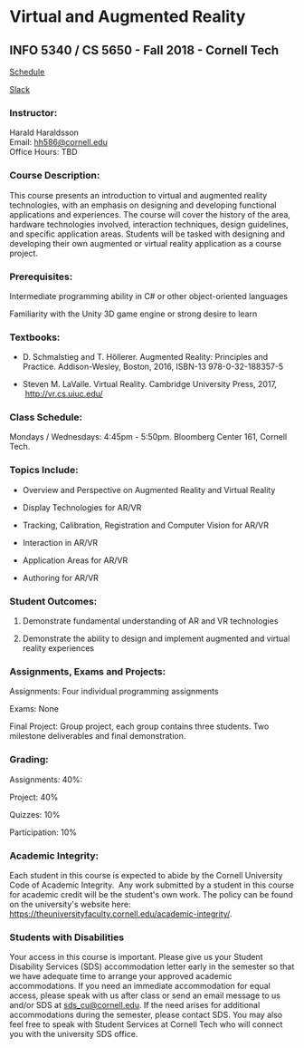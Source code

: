 # Virtual and Augmented Reality
## INFO 5340 / CS 5650 - Fall 2018 - Cornell Tech
[Schedule](https://docs.google.com/spreadsheets/d/e/2PACX-1vS7GcRIGiRYhSNIgRrbZi3WFZXo54F82nc-3fJ6n2oXcXJTwMzdodoC7wIycuHnL9wx9TrTsc1cKOLw/pubhtml "Class schedule and slides") 

[Slack](https://info5340-cs5650-2018.slack.com "Class schedule and slides") 

### Instructor:
Harald Haraldsson<br>
Email: hh586@cornell.edu<br>
Office Hours: TBD

### Course Description:

This course presents an introduction to virtual and augmented reality technologies, with an emphasis on designing and developing functional applications and experiences. The course will cover the history of the area, hardware technologies involved, interaction techniques, design guidelines, and specific application areas. Students will be tasked with designing and developing their own augmented or virtual reality application as a course project.

### Prerequisites:

Intermediate programming ability in C# or other object-oriented languages

Familiarity with the Unity 3D game engine or strong desire to learn

### Textbooks:

-   D. Schmalstieg and T. Höllerer. Augmented Reality: Principles and Practice. Addison-Wesley, Boston, 2016, ISBN-13 978-0-32-188357-5

-   Steven M. LaValle. Virtual Reality. Cambridge University Press, 2017,  <http://vr.cs.uiuc.edu/>

### Class Schedule:

Mondays / Wednesdays: 4:45pm - 5:50pm. Bloomberg Center 161, Cornell Tech.

### Topics Include:

-   Overview and Perspective on Augmented Reality and Virtual Reality

-   Display Technologies for AR/VR

-   Tracking, Calibration, Registration and Computer Vision for AR/VR

-   Interaction in AR/VR

-   Application Areas for AR/VR

-   Authoring for AR/VR

### Student Outcomes:

1.  Demonstrate fundamental understanding of AR and VR technologies

2.  Demonstrate the ability to design and implement augmented and virtual reality experiences

### Assignments, Exams and Projects:

Assignments:  Four individual programming assignments

Exams: None

Final Project:  Group project, each group contains three students. Two milestone deliverables and final demonstration.

### Grading:

Assignments: 40%:

Project: 40%

Quizzes: 10%

Participation: 10%

### Academic Integrity:

Each student in this course is expected to abide by the Cornell University Code of Academic Integrity.  Any work submitted by a student in this course for academic credit will be the student's own work. The policy can be found on the university's website here: <https://theuniversityfaculty.cornell.edu/academic-integrity/>.

### Students with Disabilities

Your access in this course is important. Please give us your Student Disability Services (SDS) accommodation letter early in the semester so that we have adequate time to arrange your approved academic accommodations. If you need an immediate accommodation for equal access, please speak with us after class or send an email message to us and/or SDS at sds_cu@cornell.edu. If the need arises for additional accommodations during the semester, please contact SDS. You may also feel free to speak with Student Services at Cornell Tech who will connect you with the university SDS office.


